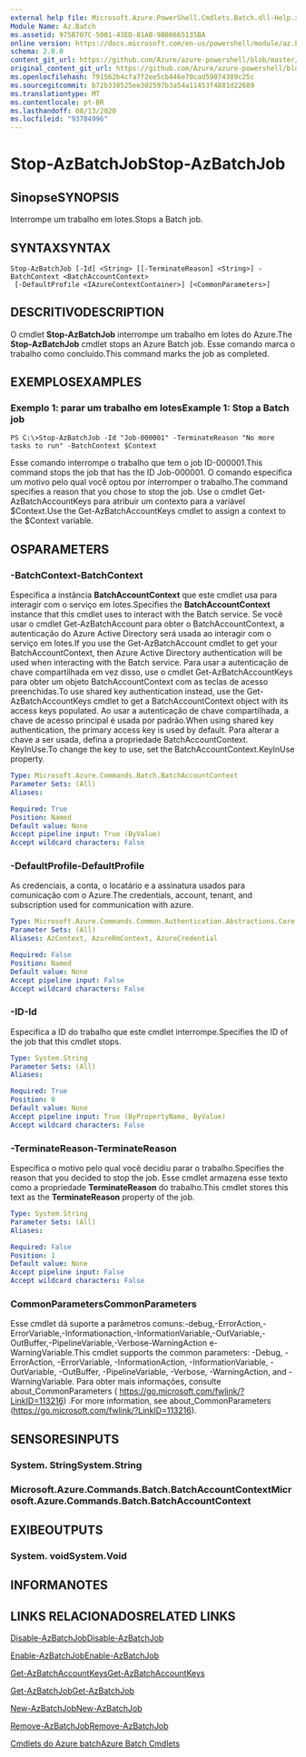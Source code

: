 ```yaml
---
external help file: Microsoft.Azure.PowerShell.Cmdlets.Batch.dll-Help.xml
Module Name: Az.Batch
ms.assetid: 975B707C-5001-43ED-81AB-9BB6665135BA
online version: https://docs.microsoft.com/en-us/powershell/module/az.batch/stop-azbatchjob
schema: 2.0.0
content_git_url: https://github.com/Azure/azure-powershell/blob/master/src/Batch/Batch/help/Stop-AzBatchJob.md
original_content_git_url: https://github.com/Azure/azure-powershell/blob/master/src/Batch/Batch/help/Stop-AzBatchJob.md
ms.openlocfilehash: 791562b4cfa7f2ee5cb446e70cad59074389c25c
ms.sourcegitcommit: b72b338525ee302597b3a54a11453f4881d22689
ms.translationtype: MT
ms.contentlocale: pt-BR
ms.lasthandoff: 08/13/2020
ms.locfileid: "93784996"
---
```

# <span data-ttu-id="8a22d-101">Stop-AzBatchJob</span><span class="sxs-lookup"><span data-stu-id="8a22d-101">Stop-AzBatchJob</span></span>

## <span data-ttu-id="8a22d-102">Sinopse</span><span class="sxs-lookup"><span data-stu-id="8a22d-102">SYNOPSIS</span></span>
<span data-ttu-id="8a22d-103">Interrompe um trabalho em lotes.</span><span class="sxs-lookup"><span data-stu-id="8a22d-103">Stops a Batch job.</span></span>

## <span data-ttu-id="8a22d-104">SYNTAX</span><span class="sxs-lookup"><span data-stu-id="8a22d-104">SYNTAX</span></span>

```
Stop-AzBatchJob [-Id] <String> [[-TerminateReason] <String>] -BatchContext <BatchAccountContext>
 [-DefaultProfile <IAzureContextContainer>] [<CommonParameters>]
```

## <span data-ttu-id="8a22d-105">DESCRITIVO</span><span class="sxs-lookup"><span data-stu-id="8a22d-105">DESCRIPTION</span></span>
<span data-ttu-id="8a22d-106">O cmdlet **Stop-AzBatchJob** interrompe um trabalho em lotes do Azure.</span><span class="sxs-lookup"><span data-stu-id="8a22d-106">The **Stop-AzBatchJob** cmdlet stops an Azure Batch job.</span></span>
<span data-ttu-id="8a22d-107">Esse comando marca o trabalho como concluído.</span><span class="sxs-lookup"><span data-stu-id="8a22d-107">This command marks the job as completed.</span></span>

## <span data-ttu-id="8a22d-108">EXEMPLOS</span><span class="sxs-lookup"><span data-stu-id="8a22d-108">EXAMPLES</span></span>

### <span data-ttu-id="8a22d-109">Exemplo 1: parar um trabalho em lotes</span><span class="sxs-lookup"><span data-stu-id="8a22d-109">Example 1: Stop a Batch job</span></span>
```
PS C:\>Stop-AzBatchJob -Id "Job-000001" -TerminateReason "No more tasks to run" -BatchContext $Context
```

<span data-ttu-id="8a22d-110">Esse comando interrompe o trabalho que tem o job ID-000001.</span><span class="sxs-lookup"><span data-stu-id="8a22d-110">This command stops the job that has the ID Job-000001.</span></span>
<span data-ttu-id="8a22d-111">O comando especifica um motivo pelo qual você optou por interromper o trabalho.</span><span class="sxs-lookup"><span data-stu-id="8a22d-111">The command specifies a reason that you chose to stop the job.</span></span>
<span data-ttu-id="8a22d-112">Use o cmdlet Get-AzBatchAccountKeys para atribuir um contexto para a variável $Context.</span><span class="sxs-lookup"><span data-stu-id="8a22d-112">Use the Get-AzBatchAccountKeys cmdlet to assign a context to the $Context variable.</span></span>

## <span data-ttu-id="8a22d-113">OS</span><span class="sxs-lookup"><span data-stu-id="8a22d-113">PARAMETERS</span></span>

### <span data-ttu-id="8a22d-114">-BatchContext</span><span class="sxs-lookup"><span data-stu-id="8a22d-114">-BatchContext</span></span>
<span data-ttu-id="8a22d-115">Especifica a instância **BatchAccountContext** que este cmdlet usa para interagir com o serviço em lotes.</span><span class="sxs-lookup"><span data-stu-id="8a22d-115">Specifies the **BatchAccountContext** instance that this cmdlet uses to interact with the Batch service.</span></span>
<span data-ttu-id="8a22d-116">Se você usar o cmdlet Get-AzBatchAccount para obter o BatchAccountContext, a autenticação do Azure Active Directory será usada ao interagir com o serviço em lotes.</span><span class="sxs-lookup"><span data-stu-id="8a22d-116">If you use the Get-AzBatchAccount cmdlet to get your BatchAccountContext, then Azure Active Directory authentication will be used when interacting with the Batch service.</span></span> <span data-ttu-id="8a22d-117">Para usar a autenticação de chave compartilhada em vez disso, use o cmdlet Get-AzBatchAccountKeys para obter um objeto BatchAccountContext com as teclas de acesso preenchidas.</span><span class="sxs-lookup"><span data-stu-id="8a22d-117">To use shared key authentication instead, use the Get-AzBatchAccountKeys cmdlet to get a BatchAccountContext object with its access keys populated.</span></span> <span data-ttu-id="8a22d-118">Ao usar a autenticação de chave compartilhada, a chave de acesso principal é usada por padrão.</span><span class="sxs-lookup"><span data-stu-id="8a22d-118">When using shared key authentication, the primary access key is used by default.</span></span> <span data-ttu-id="8a22d-119">Para alterar a chave a ser usada, defina a propriedade BatchAccountContext. KeyInUse.</span><span class="sxs-lookup"><span data-stu-id="8a22d-119">To change the key to use, set the BatchAccountContext.KeyInUse property.</span></span>

```yaml
Type: Microsoft.Azure.Commands.Batch.BatchAccountContext
Parameter Sets: (All)
Aliases:

Required: True
Position: Named
Default value: None
Accept pipeline input: True (ByValue)
Accept wildcard characters: False
```

### <span data-ttu-id="8a22d-120">-DefaultProfile</span><span class="sxs-lookup"><span data-stu-id="8a22d-120">-DefaultProfile</span></span>
<span data-ttu-id="8a22d-121">As credenciais, a conta, o locatário e a assinatura usados para comunicação com o Azure.</span><span class="sxs-lookup"><span data-stu-id="8a22d-121">The credentials, account, tenant, and subscription used for communication with azure.</span></span>

```yaml
Type: Microsoft.Azure.Commands.Common.Authentication.Abstractions.Core.IAzureContextContainer
Parameter Sets: (All)
Aliases: AzContext, AzureRmContext, AzureCredential

Required: False
Position: Named
Default value: None
Accept pipeline input: False
Accept wildcard characters: False
```

### <span data-ttu-id="8a22d-122">-ID</span><span class="sxs-lookup"><span data-stu-id="8a22d-122">-Id</span></span>
<span data-ttu-id="8a22d-123">Especifica a ID do trabalho que este cmdlet interrompe.</span><span class="sxs-lookup"><span data-stu-id="8a22d-123">Specifies the ID of the job that this cmdlet stops.</span></span>

```yaml
Type: System.String
Parameter Sets: (All)
Aliases:

Required: True
Position: 0
Default value: None
Accept pipeline input: True (ByPropertyName, ByValue)
Accept wildcard characters: False
```

### <span data-ttu-id="8a22d-124">-TerminateReason</span><span class="sxs-lookup"><span data-stu-id="8a22d-124">-TerminateReason</span></span>
<span data-ttu-id="8a22d-125">Especifica o motivo pelo qual você decidiu parar o trabalho.</span><span class="sxs-lookup"><span data-stu-id="8a22d-125">Specifies the reason that you decided to stop the job.</span></span>
<span data-ttu-id="8a22d-126">Esse cmdlet armazena esse texto como a propriedade **TerminateReason** do trabalho.</span><span class="sxs-lookup"><span data-stu-id="8a22d-126">This cmdlet stores this text as the **TerminateReason** property of the job.</span></span>

```yaml
Type: System.String
Parameter Sets: (All)
Aliases:

Required: False
Position: 1
Default value: None
Accept pipeline input: False
Accept wildcard characters: False
```

### <span data-ttu-id="8a22d-127">CommonParameters</span><span class="sxs-lookup"><span data-stu-id="8a22d-127">CommonParameters</span></span>
<span data-ttu-id="8a22d-128">Esse cmdlet dá suporte a parâmetros comuns:-debug,-ErrorAction,-ErrorVariable,-Informationaction,-InformationVariable,-OutVariable,-OutBuffer,-PipelineVariable,-Verbose-WarningAction e-WarningVariable.</span><span class="sxs-lookup"><span data-stu-id="8a22d-128">This cmdlet supports the common parameters: -Debug, -ErrorAction, -ErrorVariable, -InformationAction, -InformationVariable, -OutVariable, -OutBuffer, -PipelineVariable, -Verbose, -WarningAction, and -WarningVariable.</span></span> <span data-ttu-id="8a22d-129">Para obter mais informações, consulte about_CommonParameters ( https://go.microsoft.com/fwlink/?LinkID=113216) .</span><span class="sxs-lookup"><span data-stu-id="8a22d-129">For more information, see about_CommonParameters (https://go.microsoft.com/fwlink/?LinkID=113216).</span></span>

## <span data-ttu-id="8a22d-130">SENSORES</span><span class="sxs-lookup"><span data-stu-id="8a22d-130">INPUTS</span></span>

### <span data-ttu-id="8a22d-131">System. String</span><span class="sxs-lookup"><span data-stu-id="8a22d-131">System.String</span></span>

### <span data-ttu-id="8a22d-132">Microsoft.Azure.Commands.Batch.BatchAccountContext</span><span class="sxs-lookup"><span data-stu-id="8a22d-132">Microsoft.Azure.Commands.Batch.BatchAccountContext</span></span>

## <span data-ttu-id="8a22d-133">EXIBE</span><span class="sxs-lookup"><span data-stu-id="8a22d-133">OUTPUTS</span></span>

### <span data-ttu-id="8a22d-134">System. void</span><span class="sxs-lookup"><span data-stu-id="8a22d-134">System.Void</span></span>

## <span data-ttu-id="8a22d-135">INFORMA</span><span class="sxs-lookup"><span data-stu-id="8a22d-135">NOTES</span></span>

## <span data-ttu-id="8a22d-136">LINKS RELACIONADOS</span><span class="sxs-lookup"><span data-stu-id="8a22d-136">RELATED LINKS</span></span>

[<span data-ttu-id="8a22d-137">Disable-AzBatchJob</span><span class="sxs-lookup"><span data-stu-id="8a22d-137">Disable-AzBatchJob</span></span>](./Disable-AzBatchJob.md)

[<span data-ttu-id="8a22d-138">Enable-AzBatchJob</span><span class="sxs-lookup"><span data-stu-id="8a22d-138">Enable-AzBatchJob</span></span>](./Enable-AzBatchJob.md)

[<span data-ttu-id="8a22d-139">Get-AzBatchAccountKeys</span><span class="sxs-lookup"><span data-stu-id="8a22d-139">Get-AzBatchAccountKeys</span></span>](./Get-AzBatchAccountKey.md)

[<span data-ttu-id="8a22d-140">Get-AzBatchJob</span><span class="sxs-lookup"><span data-stu-id="8a22d-140">Get-AzBatchJob</span></span>](./Get-AzBatchJob.md)

[<span data-ttu-id="8a22d-141">New-AzBatchJob</span><span class="sxs-lookup"><span data-stu-id="8a22d-141">New-AzBatchJob</span></span>](./New-AzBatchJob.md)

[<span data-ttu-id="8a22d-142">Remove-AzBatchJob</span><span class="sxs-lookup"><span data-stu-id="8a22d-142">Remove-AzBatchJob</span></span>](./Remove-AzBatchJob.md)

[<span data-ttu-id="8a22d-143">Cmdlets do Azure batch</span><span class="sxs-lookup"><span data-stu-id="8a22d-143">Azure Batch Cmdlets</span></span>](/powershell/module/az.batch)


